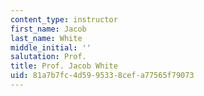 ```yaml
---
content_type: instructor
first_name: Jacob
last_name: White
middle_initial: ''
salutation: Prof.
title: Prof. Jacob White
uid: 81a7b7fc-4d59-9533-8cef-a77565f79073
---
```

